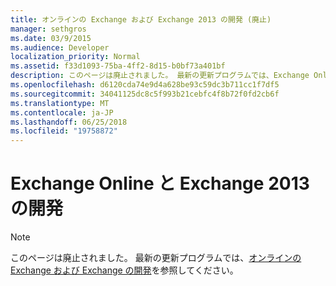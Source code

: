 ```yaml
---
title: オンラインの Exchange および Exchange 2013 の開発 (廃止)
manager: sethgros
ms.date: 03/9/2015
ms.audience: Developer
localization_priority: Normal
ms.assetid: f33d1093-75ba-4ff2-8d15-b0bf73a401bf
description: このページは廃止されました。 最新の更新プログラムでは、Exchange Online のトピックと「Exchange の開発を参照してください。
ms.openlocfilehash: d6120cda74e9d4a628be93c59dc3b711cc1f7df5
ms.sourcegitcommit: 34041125dc8c5f993b21cebfc4f8b72f0fd2cb6f
ms.translationtype: MT
ms.contentlocale: ja-JP
ms.lasthandoff: 06/25/2018
ms.locfileid: "19758872"
---
```

# <a name="exchange-online-and-exchange-2013-development"></a>Exchange Online と Exchange 2013 の開発

> [!NOTE] 
> このページは廃止されました。 最新の更新プログラムでは、[オンラインの Exchange および Exchange の開発](exchange-server-development.md)を参照してください。

